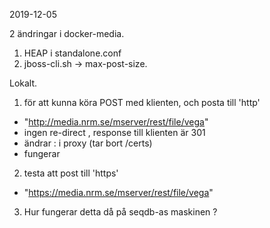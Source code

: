 2019-12-05

2 ändringar i docker-media.
1. HEAP i standalone.conf
2. jboss-cli.sh -> max-post-size.

Lokalt.
1. för att kunna köra POST med klienten, och posta till 'http'  
- "http://media.nrm.se/mserver/rest/file/vega"
- ingen  re-direct , response till klienten är 301
- ändrar :  i proxy (tar bort /certs)
- fungerar

2. testa att post till 'https'
- "https://media.nrm.se/mserver/rest/file/vega"
3. Hur fungerar detta då på seqdb-as maskinen ?